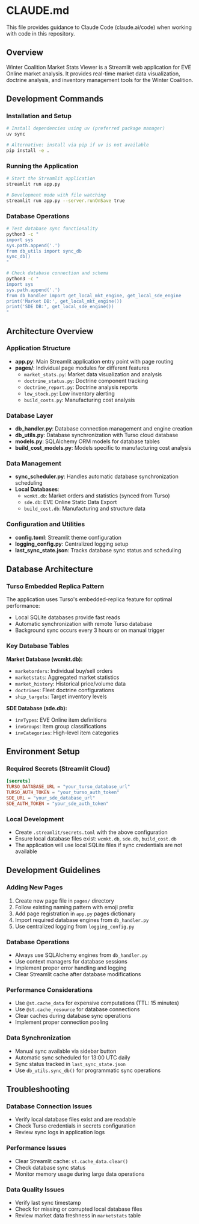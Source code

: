 # CLAUDE.md

This file provides guidance to Claude Code (claude.ai/code) when working with code in this repository.

## Overview
Winter Coalition Market Stats Viewer is a Streamlit web application for EVE Online market analysis. It provides real-time market data visualization, doctrine analysis, and inventory management tools for the Winter Coalition.

## Development Commands

### Installation and Setup
```bash
# Install dependencies using uv (preferred package manager)
uv sync

# Alternative: install via pip if uv is not available
pip install -e .
```

### Running the Application
```bash
# Start the Streamlit application
streamlit run app.py

# Development mode with file watching
streamlit run app.py --server.runOnSave true
```

### Database Operations
```bash
# Test database sync functionality
python3 -c "
import sys
sys.path.append('.')
from db_utils import sync_db
sync_db()
"

# Check database connection and schema
python3 -c "
import sys
sys.path.append('.')
from db_handler import get_local_mkt_engine, get_local_sde_engine
print('Market DB:', get_local_mkt_engine())
print('SDE DB:', get_local_sde_engine())
"
```

## Architecture Overview

### Application Structure
- **app.py**: Main Streamlit application entry point with page routing
- **pages/**: Individual page modules for different features
  - `market_stats.py`: Market data visualization and analysis
  - `doctrine_status.py`: Doctrine component tracking
  - `doctrine_report.py`: Doctrine analysis reports
  - `low_stock.py`: Low inventory alerting
  - `build_costs.py`: Manufacturing cost analysis

### Database Layer
- **db_handler.py**: Database connection management and engine creation
- **db_utils.py**: Database synchronization with Turso cloud database
- **models.py**: SQLAlchemy ORM models for database tables
- **build_cost_models.py**: Models specific to manufacturing cost analysis

### Data Management
- **sync_scheduler.py**: Handles automatic database synchronization scheduling
- **Local Databases**:
  - `wcmkt.db`: Market orders and statistics (synced from Turso)
  - `sde.db`: EVE Online Static Data Export
  - `build_cost.db`: Manufacturing and structure data

### Configuration and Utilities
- **config.toml**: Streamlit theme configuration
- **logging_config.py**: Centralized logging setup
- **last_sync_state.json**: Tracks database sync status and scheduling

## Database Architecture

### Turso Embedded Replica Pattern
The application uses Turso's embedded-replica feature for optimal performance:
- Local SQLite databases provide fast reads
- Automatic synchronization with remote Turso database
- Background sync occurs every 3 hours or on manual trigger

### Key Database Tables
**Market Database (wcmkt.db):**
- `marketorders`: Individual buy/sell orders
- `marketstats`: Aggregated market statistics
- `market_history`: Historical price/volume data
- `doctrines`: Fleet doctrine configurations
- `ship_targets`: Target inventory levels

**SDE Database (sde.db):**
- `invTypes`: EVE Online item definitions
- `invGroups`: Item group classifications
- `invCategories`: High-level item categories

## Environment Setup

### Required Secrets (Streamlit Cloud)
```toml
[secrets]
TURSO_DATABASE_URL = "your_turso_database_url"
TURSO_AUTH_TOKEN = "your_turso_auth_token"
SDE_URL = "your_sde_database_url"  
SDE_AUTH_TOKEN = "your_sde_auth_token"
```

### Local Development
- Create `.streamlit/secrets.toml` with the above configuration
- Ensure local database files exist: `wcmkt.db`, `sde.db`, `build_cost.db`
- The application will use local SQLite files if sync credentials are not available

## Development Guidelines

### Adding New Pages
1. Create new page file in `pages/` directory
2. Follow existing naming pattern with emoji prefix
3. Add page registration in `app.py` pages dictionary
4. Import required database engines from `db_handler.py`
5. Use centralized logging from `logging_config.py`

### Database Operations
- Always use SQLAlchemy engines from `db_handler.py`
- Use context managers for database sessions
- Implement proper error handling and logging
- Clear Streamlit cache after database modifications

### Performance Considerations
- Use `@st.cache_data` for expensive computations (TTL: 15 minutes)
- Use `@st.cache_resource` for database connections
- Clear caches during database sync operations
- Implement proper connection pooling

### Data Synchronization
- Manual sync available via sidebar button
- Automatic sync scheduled for 13:00 UTC daily
- Sync status tracked in `last_sync_state.json`
- Use `db_utils.sync_db()` for programmatic sync operations

## Troubleshooting

### Database Connection Issues
- Verify local database files exist and are readable
- Check Turso credentials in secrets configuration
- Review sync logs in application logs

### Performance Issues
- Clear Streamlit cache: `st.cache_data.clear()`
- Check database sync status
- Monitor memory usage during large data operations

### Data Quality Issues
- Verify last sync timestamp
- Check for missing or corrupted local database files
- Review market data freshness in `marketstats` table